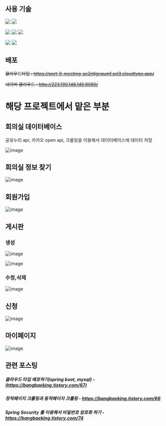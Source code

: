 ## 사용 기술
<img src="https://img.shields.io/badge/javascript-F7DF1E?style=for-the-badge&logo=javascript&logoColor=white"> <img src="https://img.shields.io/badge/bootstrap-7952B3?style=for-the-badge&logo=bootstrap&logoColor=white">


<img src="https://img.shields.io/badge/spring boot-6DB33F?style=for-the-badge&logo=springboot&logoColor=white"> <img src="https://img.shields.io/badge/JPA-59666C?style=for-the-badge&logo=hibernate&logoColor=white"> <img src="https://img.shields.io/badge/thymeleaf-005F0F?style=for-the-badge&logo=thymeleaf&logoColor=white">


<img src="https://img.shields.io/badge/mysql-4479A1?style=for-the-badge&logo=mysql&logoColor=white"> <img src="https://img.shields.io/badge/naver cloud-03C75A?style=for-the-badge&logo=naver&logoColor=white">


## 배포
~~클라우드타입 : https://port-0-meeting-ac2nllgequmf.sel3.cloudtype.app/~~


~~네이버 클라우드 : http://223.130.146.145:8080/~~

# 해당 프로젝트에서 맡은 부분

## 회의실 데이터베이스
공유누리 api, 카카오 open api, 크롤링을 이용해서 데이터베이스에 데이터 저장


![image](https://github.com/InGyu-Moon/meeting/assets/98271218/1cf42ecb-2c97-4e0a-a1b0-cbda51327c8f)

## 회의실 정보 찾기
![image](https://github.com/InGyu-Moon/meeting/assets/98271218/28105cd7-a74f-4d4c-a955-3d3109065988)




## 회원가입
![image](https://github.com/InGyu-Moon/meeting/assets/98271218/6915b727-b463-4afb-9449-6e751e1a5b2a)


## 게시판
### 생성
![image](https://github.com/InGyu-Moon/meeting/assets/98271218/d80331db-63a0-4e8f-818c-37e482c7e868)

![image](https://github.com/InGyu-Moon/meeting/assets/98271218/ae5f10f3-b962-435b-9783-600f7d91ad19)
### 수정,삭제
![image](https://github.com/InGyu-Moon/meeting/assets/98271218/33a72237-c982-400a-8cb6-c583dd56cec3)

## 신청
![image](https://github.com/InGyu-Moon/meeting/assets/98271218/a4f79aa2-5651-424b-ba05-18d76be09e3b)

## 마이페이지
![image](https://github.com/InGyu-Moon/meeting/assets/98271218/8aa79aa4-6f29-413a-8cf7-5f11795c4cc4)

## 관련 포스팅

##### 클라우드 타입 배포하기(spring boot, mysql) - (https://bangbaeking.tistory.com/67)


##### 정적페이지 크롤링과 동적페이지 크롤링 - https://bangbaeking.tistory.com/66


##### Spring Security 를 이용해서 비밀번호 암호화 하기 - https://bangbaeking.tistory.com/74



